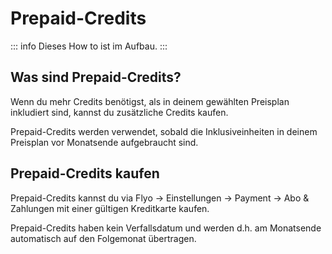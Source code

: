 # Prepaid-Credits

::: info
Dieses How to ist im Aufbau.
:::

## Was sind Prepaid-Credits?
Wenn du mehr Credits benötigst, als in deinem gewählten Preisplan inkludiert sind, kannst du zusätzliche Credits kaufen.

Prepaid-Credits werden verwendet, sobald die Inklusiveinheiten in deinem Preisplan vor Monatsende aufgebraucht sind.

## Prepaid-Credits kaufen
Prepaid-Credits kannst du via Flyo -> Einstellungen -> Payment -> Abo & Zahlungen mit einer gültigen Kreditkarte kaufen.

Prepaid-Credits haben kein Verfallsdatum und werden d.h. am Monatsende automatisch auf den Folgemonat übertragen.
